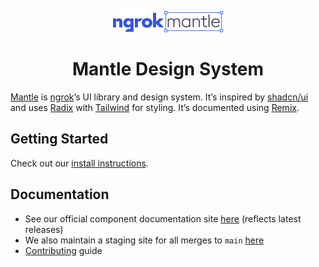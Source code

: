 <p align="center">
  <picture>
    <source media="(prefers-color-scheme: dark)" srcset="https://raw.githubusercontent.com/ngrok-oss/mantle/HEAD/.github/mantle-dark.svg">
    <source media="(prefers-color-scheme: light)" srcset="https://raw.githubusercontent.com/ngrok-oss/mantle/HEAD/.github/mantle-light.svg">
    <img alt="Mantle" src="https://raw.githubusercontent.com/ngrok-oss/mantle/HEAD/.github/mantle-light.svg" width="176" height="34" style="max-width: 100%;">
  </picture>
</p>
<h1 align="center">
  Mantle Design System
</h1>

[Mantle](https://mantle.ngrok.com) is [ngrok](https://ngrok.com/)’s UI library and design system. It’s inspired by [shadcn/ui](https://ui.shadcn.com) and uses [Radix](https://www.radix-ui.com) with [Tailwind](https://tailwindcss.com/) for styling. It’s documented using [Remix](https://remix.run/docs).

## Getting Started

Check out our [install instructions](packages/mantle#readme).

## Documentation

- See our official component documentation site
  [here](https://mantle.ngrok.com) (reflects latest releases)
- We also maintain a staging site for all merges to `main` [here](https://develop.mantle.ngrok.com)
- [Contributing](CONTRIBUTING.md) guide
